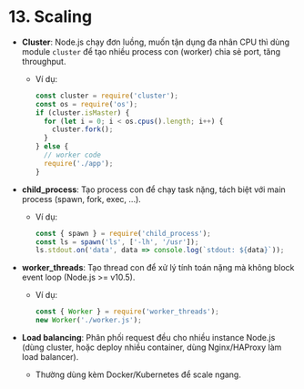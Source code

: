 # 13. Scaling
- **Cluster**: Node.js chạy đơn luồng, muốn tận dụng đa nhân CPU thì dùng module `cluster` để tạo nhiều process con (worker) chia sẻ port, tăng throughput.
  - Ví dụ:
    ```js
    const cluster = require('cluster');
    const os = require('os');
    if (cluster.isMaster) {
      for (let i = 0; i < os.cpus().length; i++) {
        cluster.fork();
      }
    } else {
      // worker code
      require('./app');
    }
    ```

- **child_process**: Tạo process con để chạy task nặng, tách biệt với main process (spawn, fork, exec, ...).
  - Ví dụ:
    ```js
    const { spawn } = require('child_process');
    const ls = spawn('ls', ['-lh', '/usr']);
    ls.stdout.on('data', data => console.log(`stdout: ${data}`));
    ```

- **worker_threads**: Tạo thread con để xử lý tính toán nặng mà không block event loop (Node.js >= v10.5).
  - Ví dụ:
    ```js
    const { Worker } = require('worker_threads');
    new Worker('./worker.js');
    ```

- **Load balancing**: Phân phối request đều cho nhiều instance Node.js (dùng cluster, hoặc deploy nhiều container, dùng Nginx/HAProxy làm load balancer).
  - Thường dùng kèm Docker/Kubernetes để scale ngang.
